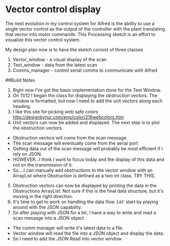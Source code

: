 Vector control display
======================

The next evolution in my control system for Alfred is the ability to 
use a single vector control as the output of the controller with the plant
translating that vector into motor commands.  This Processing sketch is
an effort to visualize this vector control system.

My design plan now is to have the sketch consist of three classes 

1. Vector_window - a visual display of the scan
2. Text_window - data from the latest scan
3. Comms_manager - control serial comms to communicate with Alfred

##Build Notes

1. Right now I've got the basic implementation done for the Text Window.
2. On 11/12 I began the class for displaying the obstruction vectors.  The window is formatted, but now I need to add the unit vectors along each heading.
3. I like this site for picking web safe colors
	http://designbynur.com/eng/color/216webcolors.htm
4. Unit vectors can now be added and displayed.  The next step is to plot the obstruction vectors.
  - Obstruction vectors will come from the scan message.
  - The scan message will eventually come from the serial port
  - Getting data out of the scan message will probably be most efficient if I rely on JSON.
  - HOWEVER...I think I want to focus today and the display of this data and not on the transmission of it.
  - So....I can manually add obstructions to the vector window with an ArrayList<Obstruction> where Obstruction is defined as a two int class.  TRY THIS.
5. Obstruction vectors can now be displayed by printing the data in the Obstructions ArrayList.  Not sure if this is the final data structure, but it's moving in the right direction.
6. It's time to get to work on handling the data flow.  Let' start by playing around with the JSON capability.
7. So after playing with JSON for a bit, I have a way to write and read a scan message into a JSON object.
  - The comm manager will write it's latest data to a file.
  - Vector window will read the file into a JSON object and display the data.
  - So I need to add the JSON Read into vector window
